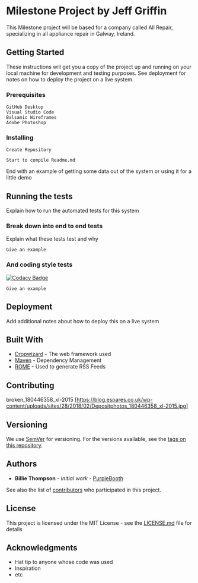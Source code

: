 # Milestone Project by Jeff Griffin

This Milestone project will be based for a company called All Repair, specializing in all appliance repair in Galway, Ireland.

## Getting Started

These instructions will get you a copy of the project up and running on your local machine for development and testing purposes. See deployment for notes on how to deploy the project on a live system.

### Prerequisites

```
GitHub Desktop
Visual Studio Code
Balsamic Wireframes
Adobe Photoshop
```

### Installing

```
Create Repository
```

```
Start to compile Readme.md
```

End with an example of getting some data out of the system or using it for a little demo

## Running the tests

Explain how to run the automated tests for this system

### Break down into end to end tests

Explain what these tests test and why

```
Give an example
```

### And coding style tests
[![Codacy Badge](https://api.codacy.com/project/badge/Grade/f1d7b952d6474ccabd27c70d44a970b2)](https://www.codacy.com/manual/jdmgriffin/milestone_1_jdmgriffin?utm_source=github.com&amp;utm_medium=referral&amp;utm_content=jdmgriffin/milestone_1_jdmgriffin&amp;utm_campaign=Badge_Grade)


```
Give an example
```

## Deployment

Add additional notes about how to deploy this on a live system

## Built With

* [Dropwizard](http://www.dropwizard.io/1.0.2/docs/) - The web framework used
* [Maven](https://maven.apache.org/) - Dependency Management
* [ROME](https://rometools.github.io/rome/) - Used to generate RSS Feeds

## Contributing

broken_180446358_xl-2015 [https://blog.espares.co.uk/wp-content/uploads/sites/28/2018/02/Depositphotos_180446358_xl-2015.jpg]

## Versioning

We use [SemVer](http://semver.org/) for versioning. For the versions available, see the [tags on this repository](https://github.com/your/project/tags). 

## Authors

* **Billie Thompson** - *Initial work* - [PurpleBooth](https://github.com/PurpleBooth)

See also the list of [contributors](https://github.com/your/project/contributors) who participated in this project.

## License

This project is licensed under the MIT License - see the [LICENSE.md](LICENSE.md) file for details

## Acknowledgments

* Hat tip to anyone whose code was used
* Inspiration
* etc
